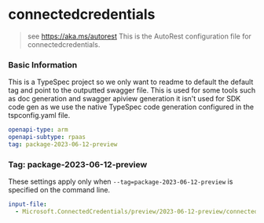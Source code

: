 # connectedcredentials

> see https://aka.ms/autorest
This is the AutoRest configuration file for connectedcredentials.

### Basic Information

This is a TypeSpec project so we only want to readme to default the default tag and point to the outputted swagger file.
This is used for some tools such as doc generation and swagger apiview generation it isn't used for SDK code gen as we
use the native TypeSpec code generation configured in the tspconfig.yaml file.

```yaml
openapi-type: arm
openapi-subtype: rpaas
tag: package-2023-06-12-preview
```

### Tag: package-2023-06-12-preview

These settings apply only when `--tag=package-2023-06-12-preview` is specified on the command line.

```yaml $(tag) == 'package-2023-06-12-preview'
input-file:
  - Microsoft.ConnectedCredentials/preview/2023-06-12-preview/connectedcredentials.json
```
